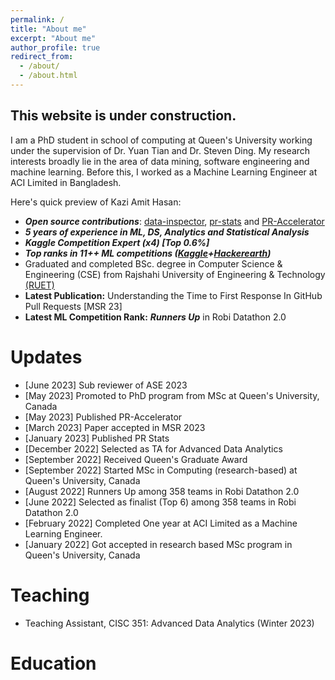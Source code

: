 ```yaml
---
permalink: /
title: "About me"
excerpt: "About me"
author_profile: true
redirect_from:
  - /about/
  - /about.html
---
```


## This website is under construction. 

I am a PhD student in school of computing at Queen's University working under the supervision of Dr. Yuan Tian and Dr. Steven Ding. My research interests broadly lie in the area of data mining, software engineering and machine learning.  Before this, I worked as a Machine Learning Engineer at ACI Limited in Bangladesh. 

Here's quick preview of Kazi Amit Hasan:

- ***Open source contributions***: [data-inspector](https://pypi.org/project/data-inspector/), [pr-stats](https://pypi.org/project/pr-stats/) and [PR-Accelerator](https://github.com/RISElabQueens/PR-Accelerator)
- ***5 years of experience in ML, DS, Analytics and Statistical Analysis***
- ***Kaggle Competition Expert (x4) [Top 0.6%]***
- ***Top ranks in 11++ ML competitions ([Kaggle](https://www.kaggle.com/amithasanshuvo)+[Hackerearth](https://www.hackerearth.com/@kaziamit))***
- Graduated and completed BSc. degree in Computer Science & Engineering (CSE) from Rajshahi University of Engineering & Technology [(RUET)](https://www.ruet.ac.bd/)
- **Latest Publication:** Understanding the Time to First Response In GitHub Pull Requests [MSR 23] 
- **Latest ML Competition Rank:** ***Runners Up*** in Robi Datathon 2.0


# Updates

<ul>
          <li> [June 2023] Sub reviewer of ASE 2023</li>
          <li> [May 2023] Promoted to PhD program from MSc at Queen's University, Canada</li>
          <li> [May 2023] Published PR-Accelerator</li>
          <li> [March 2023] Paper accepted in MSR 2023</li>
          <li> [January 2023] Published PR Stats</li>
          <li> [December 2022] Selected as TA for Advanced Data Analytics</li>
          <li> [September 2022] Received Queen's Graduate Award</li>
          <li> [September 2022] Started MSc in Computing (research-based) at Queen's University, Canada</li>
          <li> [August 2022] Runners Up among 358 teams in Robi Datathon 2.0</li>
          <li> [June 2022] Selected as finalist (Top 6) among 358 teams in Robi Datathon 2.0</li>
          <li> [February 2022] Completed One year at ACI Limited as a Machine Learning Engineer.</li>
          <li> [January 2022] Got accepted in research based MSc program in Queen's University, Canada</li>


</ul>


Teaching
========
<ul>
	<li>
		Teaching Assistant, CISC 351: Advanced Data Analytics (Winter 2023)
	</li>
</ul>


Education
======== 
